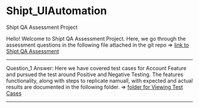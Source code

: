 # Shipt_UIAutomation
Shipt QA Assessment Project

Hello! Welcome to Shipt QA Assessment Project. Here, we go through the assessment questions in the following file attached in the git repo => [link to Shipt QA Assessment](https://github.com/SprihaDeshpande/Shipt_QA_Assessment/blob/master/Assessment%20Questions.pdf)

-------------------------------------------------------------------------------------------------------------------------

Question_1 Answer: Here we have covered test cases for Account Feature and pursued the test around Positive and Negative Testing. The features functionality, along with steps to replicate namuall, with expected and actual results are documented in the following folder. => [folder for Viewing Test Cases](https://github.com/SprihaDeshpande/Shipt_QA_Assessment/blob/master/Question1_Shipt_TestCases.xls)

-------------------------------------------------------------------------------------------------------------------------
